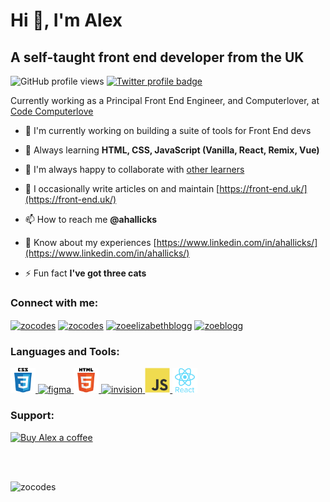 <h1>Hi 👋, I'm Alex</h1>
<h2>A self-taught front end developer from the UK</h2>

<p>
  <img src="https://komarev.com/ghpvc/?username=ahallicks&label=Profile%20views&color=0e75b6&style=flat" alt="GitHub profile views" />
  <a href="https://twitter.com/ahallicks" target="blank"><img src="https://img.shields.io/twitter/follow/ahallicks?logo=twitter&style=for-the-badge" alt="Twitter profile badge" /></a></p>
  
Currently working as a Principal Front End Engineer, and Computerlover, at [Code Computerlove](https://www.codecomputerlove.com)

- 🔭 I'm currently working on building a suite of tools for Front End devs

- 🌱 Always learning **HTML, CSS, JavaScript (Vanilla, React, Remix, Vue)**

- 👯 I'm always happy to collaborate with [other learners](https://github.com/ahallicks)

- 📝 I occasionally write articles on and maintain [https://front-end.uk/](https://front-end.uk/)

- 📫 How to reach me **@ahallicks**

- 📄 Know about my experiences [https://www.linkedin.com/in/ahallicks/](https://www.linkedin.com/in/ahallicks/)

- ⚡ Fun fact **I've got three cats**

<h3>Connect with me:</h3>
<p>
<a href="https://codepen.io/ahallicks" target="blank"><img align="center" src="https://raw.githubusercontent.com/rahuldkjain/github-profile-readme-generator/master/src/images/icons/Social/codepen.svg" alt="zocodes" height="30" width="40" /></a>
<a href="https://twitter.com/ahallicks" target="blank"><img align="center" src="https://raw.githubusercontent.com/rahuldkjain/github-profile-readme-generator/master/src/images/icons/Social/twitter.svg" alt="zocodes" height="30" width="40" /></a>
<a href="https://linkedin.com/in/ahallicks" target="blank"><img align="center" src="https://raw.githubusercontent.com/rahuldkjain/github-profile-readme-generator/master/src/images/icons/Social/linked-in-alt.svg" alt="zoeelizabethblogg" height="30" width="40" /></a>
<a href="https://instagram.com/ahallicks" target="blank"><img align="center" src="https://raw.githubusercontent.com/rahuldkjain/github-profile-readme-generator/master/src/images/icons/Social/instagram.svg" alt="zoeblogg" height="30" width="40" /></a>
</p>

<h3>Languages and Tools:</h3>
<p> <a href="https://www.w3schools.com/css/" target="_blank"> <img src="https://raw.githubusercontent.com/devicons/devicon/master/icons/css3/css3-original-wordmark.svg" alt="css3" width="40" height="40"/> </a> <a href="https://www.figma.com/" target="_blank"> <img src="https://www.vectorlogo.zone/logos/figma/figma-icon.svg" alt="figma" width="40" height="40"/> </a> <a href="https://www.w3.org/html/" target="_blank"> <img src="https://raw.githubusercontent.com/devicons/devicon/master/icons/html5/html5-original-wordmark.svg" alt="html5" width="40" height="40"/> </a> <a href="https://www.invisionapp.com/" target="_blank"> <img src="https://www.vectorlogo.zone/logos/invisionapp/invisionapp-icon.svg" alt="invision" width="40" height="40"/> </a> <a href="https://developer.mozilla.org/en-US/docs/Web/JavaScript" target="_blank"> <img src="https://raw.githubusercontent.com/devicons/devicon/master/icons/javascript/javascript-original.svg" alt="javascript" width="40" height="40"/> </a> <a href="https://reactjs.org/" target="_blank"> <img src="https://raw.githubusercontent.com/devicons/devicon/master/icons/react/react-original-wordmark.svg" alt="react" width="40" height="40"/> </a> </p>

<h3>Support:</h3>
<p><a href="https://www.buymeacoffee.com/ahallicks"> <img src="https://cdn.buymeacoffee.com/buttons/v2/default-yellow.png" height="50" width="210" alt="Buy Alex a coffee" /></a></p><br><br>

<p><img src="https://github-readme-stats.vercel.app/api/top-langs?username=ahallicks&show_icons=true&locale=en&layout=compact" alt="zocodes" /></p>

<!---
ahallicks/ahallicks is a ✨ special ✨ repository because its `README.md` (this file) appears on your GitHub profile.
You can click the Preview link to take a look at your changes.
--->
